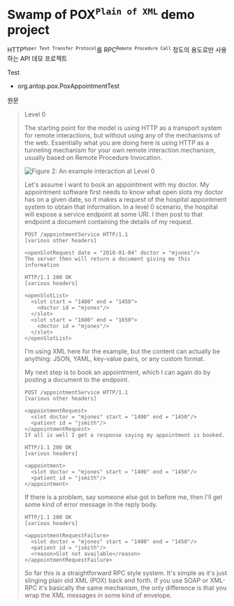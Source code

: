 # Swamp of POX<sup>`Plain of XML`</sup> demo project

HTTP<sup>`Hyper Text Transfer Protocol`</sup>를 RPC<sup>`Remote Procedure Call`</sup> 정도의 용도로만 사용하는 API 데모 프로젝트

Test

* org.antop.pox.PoxAppointmentTest

원문

> Level 0
>
> The starting point for the model is using HTTP as a transport system for remote interactions, but without using any of the mechanisms of the web. Essentially what you are doing here is using HTTP as a tunneling mechanism for your own remote interaction mechanism, usually based on Remote Procedure Invocation.
> 
> ![Figure 2: An example interaction at Level 0](https://i.imgur.com/Mn2Sen1.png)
> 
> Let's assume I want to book an appointment with my doctor. My appointment software first needs to know what open slots my doctor has on a given date, so it makes a request of the hospital appointment system to obtain that information. In a level 0 scenario, the hospital will expose a service endpoint at some URI. I then post to that endpoint a document containing the details of my request.
> 
> ```
> POST /appointmentService HTTP/1.1
> [various other headers]
> 
> <openSlotRequest date = "2010-01-04" doctor = "mjones"/>
> The server then will return a document giving me this information
> 
> HTTP/1.1 200 OK
> [various headers]
> 
> <openSlotList>
>   <slot start = "1400" end = "1450">
>     <doctor id = "mjones"/>
>   </slot>
>   <slot start = "1600" end = "1650">
>     <doctor id = "mjones"/>
>   </slot>
> </openSlotList>
> ```
> 
> I'm using XML here for the example, but the content can actually be anything: JSON, YAML, key-value pairs, or any custom format.
> 
> My next step is to book an appointment, which I can again do by posting a document to the endpoint.
> 
> ```
> POST /appointmentService HTTP/1.1
> [various other headers]
> 
> <appointmentRequest>
>   <slot doctor = "mjones" start = "1400" end = "1450"/>
>   <patient id = "jsmith"/>
> </appointmentRequest>
> If all is well I get a response saying my appointment is booked.
> 
> HTTP/1.1 200 OK
> [various headers]
> 
> <appointment>
>   <slot doctor = "mjones" start = "1400" end = "1450"/>
>   <patient id = "jsmith"/>
> </appointment>
> ```
> 
> If there is a problem, say someone else got in before me, then I'll get some kind of error message in the reply body.
> 
> ```
> HTTP/1.1 200 OK
> [various headers]
> 
> <appointmentRequestFailure>
>   <slot doctor = "mjones" start = "1400" end = "1450"/>
>   <patient id = "jsmith"/>
>   <reason>Slot not available</reason>
> </appointmentRequestFailure>
> ```
> 
> So far this is a straightforward RPC style system. It's simple as it's just slinging plain old XML (POX) back and forth. If you use SOAP or XML-RPC it's basically the same mechanism, the only difference is that you wrap the XML messages in some kind of envelope.